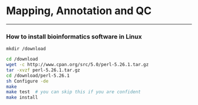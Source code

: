 # **Mapping, Annotation **and** QC**

---

### How to install bioinformatics software in Linux

```
mkdir /download
```

```bash
cd /download
wget -c http://www.cpan.org/src/5.0/perl-5.26.1.tar.gz
tar -xvzf perl-5.26.1.tar.gz
cd /download/perl-5.26.1
sh Configure -de
make
make test  # you can skip this if you are confident
make install
```



